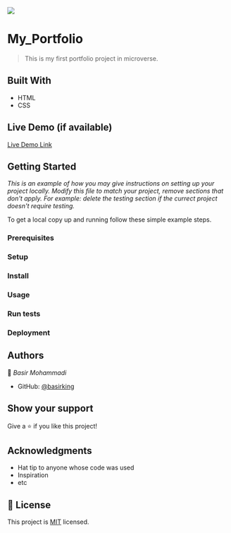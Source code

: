 ![](https://img.shields.io/badge/Microverse-blueviolet)

# My_Portfolio

> This is my first portfolio project in microverse.


## Built With

- HTML
- CSS

## Live Demo (if available)

[Live Demo Link](https://basirking.github.io/My_Portfolio/)


## Getting Started

*This is an example of how you may give instructions on setting up your project locally.*
*Modify this file to match your project, remove sections that don't apply. For example: delete the testing section if the currect project doesn't require testing.*


To get a local copy up and running follow these simple example steps.

### Prerequisites

### Setup

### Install

### Usage

### Run tests

### Deployment



## Authors

👤 *Basir Mohammadi*

- GitHub: [@basirking](https://github.com/basirking)






## Show your support

Give a ⭐ if you like this project!

## Acknowledgments

- Hat tip to anyone whose code was used
- Inspiration
- etc

## 📝 License

This project is [MIT](./MIT.md) licensed.